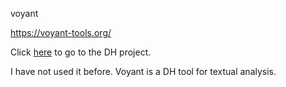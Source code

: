 voyant

https://voyant-tools.org/

Click [here](https://dh-abstracts.library.virginia.edu/works/2621) to go to the DH project. 

I have not used it before. Voyant is a DH tool for textual analysis. 

